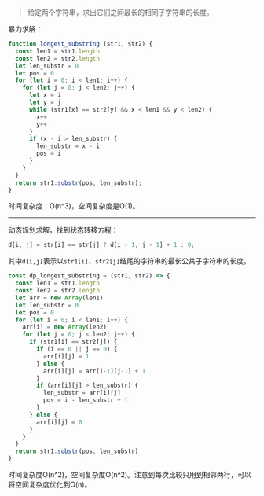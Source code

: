 >给定两个字符串，求出它们之间最长的相同子字符串的长度。

暴力求解：
```js
function longest_substring (str1, str2) {
  const len1 = str1.length
  const len2 = str2.length
  let len_substr = 0
  let pos = 0
  for (let i = 0; i < len1; i++) {
    for (let j = 0; j < len2; j++) {
      let x = i
      let y = j
      while (str1[x] == str2[y] && x < len1 && y < len2) {
        x++
        y++
      }
      if (x - i > len_substr) {
        len_substr = x - i
        pos = i
      }
    }
  }
  return str1.substr(pos, len_substr);
}
```
时间复杂度：O(n^3)，空间复杂度是O(1)。

---

动态规划求解，找到状态转移方程：
```js
d[i, j] = str[i] == str[j] ? d[i - 1, j - 1] + 1 : 0;
```
其中`d[i,j]`表示以`str1[i]`、`str2[j]`结尾的字符串的最长公共子字符串的长度。
```js
const dp_longest_substring = (str1, str2) => {
  const len1 = str1.length
  const len2 = str2.length
  let arr = new Array(len1)
  let len_substr = 0
  let pos = 0
  for (let i = 0; i < len1; i++) {
    arr[i] = new Array(len2)
    for (let j = 0; j < len2; j++) {
      if (str1[i] == str2[j]) {
        if (i == 0 || j == 0) {
          arr[i][j] = 1
        } else {
          arr[i][j] = arr[i-1][j-1] + 1
        }
        if (arr[i][j] > len_substr) {
          len_substr = arr[i][j]
          pos = i - len_substr + 1
        }
      } else {
        arr[i][j] = 0
      }
    }
  }
  return str1.substr(pos, len_substr)
}
```
时间复杂度O(n^2)，空间复杂度O(n^2)。注意到每次比较只用到相邻两行，可以将空间复杂度优化到O(n)。